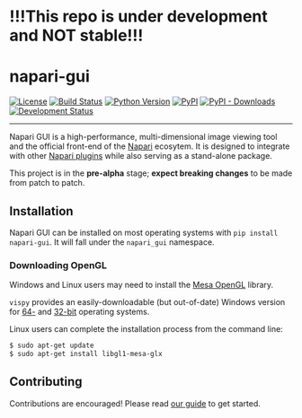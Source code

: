 <h1> !!!This repo is under development and NOT stable!!! </h1>

# napari-gui
[![License](https://img.shields.io/pypi/l/napari-gui.svg)](https://github.com/Napari/napari-gui/raw/master/LICENSE)
[![Build Status](https://api.cirrus-ci.com/github/Napari/napari-gui.svg)](https://cirrus-ci.com/Napari/napari-gui)
[![Python Version](https://img.shields.io/pypi/pyversions/napari-gui.svg)](https://python.org)
[![PyPI](https://img.shields.io/pypi/v/napari-gui.svg)](https://pypi.org/project/napari-gui)
[![PyPI - Downloads](https://img.shields.io/pypi/dm/napari-gui.svg)](https://pypistats.org/packages/napari-gui)
[![Development Status](https://img.shields.io/pypi/status/napari-gui.svg)](https://github.com/Napari/napari-gui)

---

Napari GUI is a high-performance, multi-dimensional image viewing tool and the official front-end of the [Napari](https://github.com/Napari) ecosytem.
It is designed to integrate with other [Napari plugins](https://github.com/topics/napari-plugin) while also serving as a stand-alone package.

This project is in the **pre-alpha** stage; **expect breaking changes** to be made from patch to patch.

## Installation

Napari GUI can be installed on most operating systems with `pip install napari-gui`.
It will fall under the `napari_gui` namespace.

### Downloading OpenGL

Windows and Linux users may need to install the [Mesa OpenGL](https://www.mesa3d.org/) library.

`vispy` provides an easily-downloadable (but out-of-date) Windows version for [64-](https://github.com/vispy/demo-data/raw/master/mesa/opengl32_mingw_64.dll) and [32-bit](https://github.com/vispy/demo-data/raw/master/mesa/opengl32_mingw_64.dll) operating systems.

Linux users can complete the installation process from the command line:

```sh
$ sudo apt-get update
$ sudo apt-get install libgl1-mesa-glx
```

## Contributing

Contributions are encouraged! Please read [our guide](https://github.com/Napari/napari-gui/blob/master/CONTRIBUTING.md) to get started.
